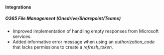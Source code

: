 
#### Integrations
##### O365 File Management (Onedrive/Sharepoint/Teams)
- Improved implementation of handling empty responses from Microsoft services.
- Added informative error message when using an *authorization_code* that lacks permissions to create a *refresh_token*. 
